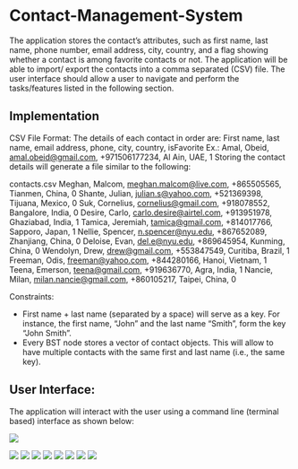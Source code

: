 # Contact-Management-System

The application stores the contact’s attributes, such as first name, last name, phone number, email address, city, country, and a flag showing whether a contact is among favorite contacts or not. The application will be able to import/ export the contacts into a comma separated (CSV) file. The user interface should allow a user to navigate and perform the tasks/features listed in the following section.

## Implementation

CSV File Format:
The details of each contact in order are:
First name, last name, email address, phone, city, country, isFavorite
Ex.: Amal, Obeid, amal.obeid@gmail.com, +971506177234, Al Ain, UAE, 1 Storing the contact details will generate a file similar to the following:

contacts.csv
Meghan, Malcom, meghan.malcom@live.com, +865505565, Tianmen, China, 0 
Shante, Julian, julian.s@yahoo.com, +521369398, Tijuana, Mexico, 0
Suk, Cornelius, cornelius@gmail.com, +918078552, Bangalore, India, 0 
Desire, Carlo, carlo.desire@airtel.com, +913951978, Ghaziabad, India, 1 
Tamica, Jeremiah, tamica@gmail.com, +814017766, Sapporo, Japan, 1
Nellie, Spencer, n.spencer@nyu.edu, +867652089, Zhanjiang, China, 0 
Deloise, Evan, del.e@nyu.edu, +869645954, Kunming, China, 0 
Wendolyn, Drew, drew@gmail.com, +553847549, Curitiba, Brazil, 1 
Freeman, Odis, freeman@yahoo.com, +844280166, Hanoi, Vietnam, 1 
Teena, Emerson, teena@gmail.com, +919636770, Agra, India, 1 
Nancie, Milan, milan.nancie@gmail.com, +860105217, Taipei, China, 0


Constraints:
- First name + last name (separated by a space) will serve as a key. For instance, the first name, “John” and the last name “Smith”, form the key “John Smith”.
- Every BST node stores a vector of contact objects. This will allow to have multiple contacts with the same first and last name (i.e., the same key).

## User Interface:
The application will interact with the user using a command line (terminal based) interface as shown below:

![](1.jpg)

![](2.jpg)
![](3.jpg)
![](4.jpg)
![](5.jpg)
![](6.jpg)
![](7.jpg)
![](8.jpg)
![](9.jpg)
